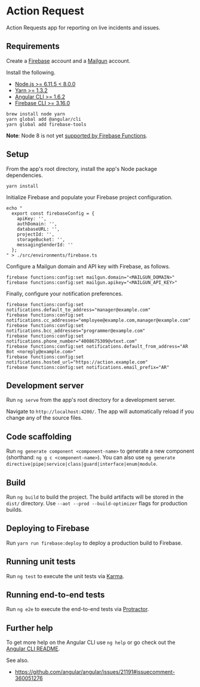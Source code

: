 # Action Request

Action Requests app for reporting on live incidents and issues.

## Requirements

Create a [Firebase](http://firebase.google.com) account and a [Mailgun](https://www.mailgun.com) account.

Install the following.

* [Node.js >= 6.11.5 < 8.0.0](https://nodejs.org)
* [Yarn >= 1.3.2](https://yarnpkg.com)
* [Angular CLI >= 1.6.2](https://cli.angular.io)
* [Firebase CLI >= 3.16.0](https://firebase.google.com/docs/cli)

```shell
brew install node yarn
yarn global add @angular/cli
yarn global add firebase-tools
```

**Note**: Node 8 is not yet [supported by Firebase
Functions](https://cloud.google.com/functions/docs/writing/#the_cloud_functions_runtime).

## Setup

From the app's root directory, install the app's Node package dependencies.

```shell
yarn install
```

Initialize Firebase and populate your Firebase project configuration.

```shell
echo "
  export const firebaseConfig = {
    apiKey: '',
    authDomain: '',
    databaseURL: '',
    projectId: '',
    storageBucket: '',
    messagingSenderId: ''
  };
" > ./src/environments/firebase.ts
```

Configure a Mailgun domain and API key with Firebase, as follows.

```shell
firebase functions:config:set mailgun.domain="<MAILGUN_DOMAIN>"
firebase functions:config:set mailgun.apikey="<MAILGUN_API_KEY>"
```

Finally, configure your notification preferences.

```shell
firebase functions:config:set notifications.default_to_address="manager@example.com"
firebase functions:config:set notifications.cc_addresses="employee@example.com,manager@example.com"
firebase functions:config:set notifications.bcc_addresses="programmer@example.com"
firebase functions:config:set notifications.phone_number="4008675309@vtext.com"
firebase functions:config:set notifications.default_from_address="AR Bot <noreply@example.com>"
firebase functions:config:set notifications.hosted_url="https://action.example.com"
firebase functions:config:set notifications.email_prefix="AR"
```

## Development server

Run `ng serve` from the app's root directory for a development server.

Navigate to `http://localhost:4200/`. The app will automatically reload if you
change any of the source files.

## Code scaffolding

Run `ng generate component <component-name>` to
generate a new component (shorthand: `ng g c <component-name>`). You can also use `ng generate directive|pipe|service|class|guard|interface|enum|module`.

## Build

Run `ng build` to build the project. The build artifacts will be stored in the `dist/` directory. Use `--aot --prod --build-optimizer` flags for production builds.

## Deploying to Firebase

Run `yarn run firebase:deploy` to deploy a production build to Firebase.

## Running unit tests

Run `ng test` to execute the unit tests via [Karma](https://karma-runner.github.io).

## Running end-to-end tests

Run `ng e2e` to execute the end-to-end tests via [Protractor](http://www.protractortest.org/).

## Further help

To get more help on the Angular CLI use `ng help` or go check out the [Angular CLI README](https://github.com/angular/angular-cli/blob/master/README.md).

See also.

- <https://github.com/angular/angular/issues/21191#issuecomment-360051276>
